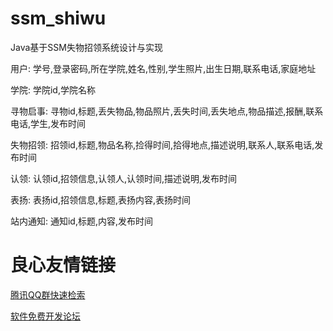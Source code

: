 # ssm_shiwu
Java基于SSM失物招领系统设计与实现

用户: 学号,登录密码,所在学院,姓名,性别,学生照片,出生日期,联系电话,家庭地址

学院: 学院id,学院名称

寻物启事: 寻物id,标题,丢失物品,物品照片,丢失时间,丢失地点,物品描述,报酬,联系电话,学生,发布时间

失物招领: 招领id,标题,物品名称,捡得时间,拾得地点,描述说明,联系人,联系电话,发布时间

认领: 认领id,招领信息,认领人,认领时间,描述说明,发布时间

表扬: 表扬id,招领信息,标题,表扬内容,表扬时间

站内通知: 通知id,标题,内容,发布时间


 # 良心友情链接

[腾讯QQ群快速检索](http://u.720life.cn/s/8cf73f7c)

[软件免费开发论坛](http://u.720life.cn/s/bbb01dc0)